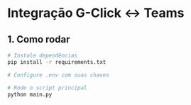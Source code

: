 # Integração G-Click ↔ Teams

## 1. Como rodar

```bash
# Instale dependências
pip install -r requirements.txt

# Configure .env com suas chaves

# Rode o script principal
python main.py

